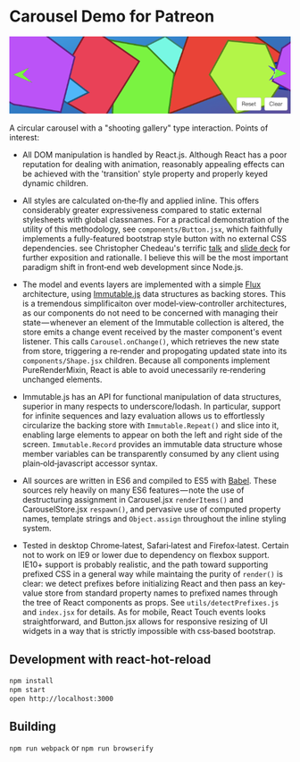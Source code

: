 Carousel Demo for Patreon
=========================

[![Screenshot](screenshot.png)](http://aprilarcus.github.io/carousel/)

A circular carousel with a "shooting gallery" type interaction. Points
of interest:

* All DOM manipulation is handled by React.js. Although React has a poor
  reputation for dealing with animation, reasonably appealing effects
  can be achieved with the 'transition' style property and properly
  keyed dynamic children.

* All styles are calculated on‐the‐fly and applied inline. This offers
  considerably greater expressiveness compared to static external
  stylesheets with global classnames. For a practical demonstration of
  the utility of this methodology, see `components/Button.jsx`,
  which faithfully implements a fully-featured bootstrap style button
  with no external CSS dependencies. see Christopher Chedeau's terrific
  [talk](https://vimeo.com/channels/684289/116209150) and
  [slide deck](http://blog.vjeux.com/2014/javascript/react-css-in-js-nationjs.html) for further exposition and rationalle. I believe this will be the most
  important paradigm shift in front‐end web development since Node.js.

* The model and events layers are implemented with a simple [Flux](https://facebook.github.io/flux/)
  architecture, using [Immutable.js](http://facebook.github.io/immutable-js/)
  data structures as backing stores. This is a tremendous simplificaiton
  over model‐view‐controller architectures, as our components do not
  need to be concerned with managing their state — whenever an element
  of the Immutable collection is altered, the store emits a change event
  received by the master component's event listener. This calls
  `Carousel.onChange()`, which retrieves the new state from store,
  triggering a re‐render and propogating updated state into its
  `components/Shape.jsx` children. Because all components implement
  PureRenderMixin, React is able to avoid unecessarily re‐rendering
  unchanged elements.

* Immutable.js has an API for functional manipulation of data
  structures, superior in many respects to underscore/lodash. In
  particular, support for infinite sequences and lazy evaluation allows
  us to effortlessly circularize the backing store with
  `Immutable.Repeat()` and slice into it, enabling large elements to
  appear on both the left and right side of the screen.
  `Immutable.Record` provides an immutable data structure whose member
  variables can be transparently consumed by any client using
  plain‐old‐javascript accessor syntax.

* All sources are written in ES6 and compiled to ES5 with [Babel](babeljs.io).
  These sources rely heavily on many ES6 features — note the use of
  destructuring assignment in Carousel.jsx `renderItems()` and
  CarouselStore.jsx `respawn()`, and pervasive use of computed property
  names, template strings and `Object.assign` throughout the inline
  styling system.

* Tested in desktop Chrome‐latest, Safari‐latest and Firefox‐latest.
  Certain not to work on IE9 or lower due to dependency on flexbox
  support. IE10+ support is probably realistic, and the path toward
  supporting prefixed CSS in a general way while maintaing the purity of
  `render()` is clear: we detect prefixes before initializing React and
  then pass an key‐value store from standard property names to prefixed
  names through the tree of React components as props. See
  `utils/detectPrefixes.js` and `index.jsx` for details. As for mobile,
  React Touch events looks straightforward, and Button.jsx allows for
  responsive resizing of UI widgets in a way that is strictly impossible
  with css‐based bootstrap.

Development with react-hot-reload
---------------------------------

```
npm install
npm start
open http://localhost:3000
```

Building
--------

`npm run webpack` or `npm run browserify`
